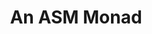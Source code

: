 ---
title: An ASM Monad
url: http://wall.org/~lewis/2013/10/15/asm-monad.html
authors:
- quietfanatic
type: article
tags:
- assembly
- fixpoints
- MonadFix
- monads
doHaskell-type: blog post
dohaskell-year: 2014
---